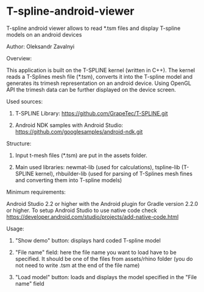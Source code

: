 ﻿# T-spline-android-viewer
T-spline android viewer allows to read *.tsm files and display T-spline models on an android devices


Author: Oleksandr Zavalnyi


Overview:

This application is built on the T-SPLINE kernel (written in C++). The kernel reads a T-Splines mesh file (*.tsm), converts it into the T-spline model and generates its trimesh representation on an android device. Using OpenGL API the trimesh data can be further displayed on the device screen. 


Used sources:

1. T-SPLINE Library: https://github.com/GrapeTec/T-SPLINE.git 
          
2. Android NDK samples with Android Studio: https://github.com/googlesamples/android-ndk.git


Structure:

1. Input t-mesh files (*.tsm) are put in the assets folder.

2. Main used libraries:  newmat-lib (used for calculations),
                         tspline-lib (T-SPLINE kernel),
                         rhbuilder-lib (used for parsing of T-Splines mesh fines and converting them into T-spline models)
 
 
 
 
Minimum requirements:

Android Studio 2.2 or higher with the Android plugin for Gradle version 2.2.0 or higher. To setup Android Studio to use native code check https://developer.android.com/studio/projects/add-native-code.html



Usage:

1. "Show demo" button: displays hard coded T-spline model

2. "File name" field: here the file name you want to load have to be specified. It should be one of the files from assets/rhino     folder (you do not need to write .tsm at the end of the file name)

3. "Load model" button: loads and displays the model specified in the  "File name" field
